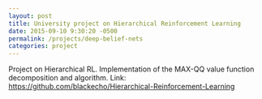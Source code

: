 ```yaml
---
layout: post
title: University project on Hierarchical Reinforcement Learning
date: 2015-09-10 9:30:20 -0500
permalink: /projects/deep-belief-nets
categories: project
---
```

Project on Hierarchical RL. Implementation of the MAX-QQ value function decomposition and algorithm.
Link: https://github.com/blackecho/Hierarchical-Reinforcement-Learning

